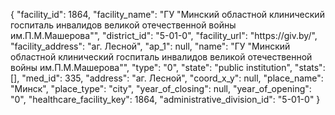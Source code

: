 {
    "facility_id": 1864,
    "facility_name": "ГУ \"Минский областной клинический госпиталь инвалидов великой отечественной войны им.П.М.Машерова\"",
    "district_id": "5-01-0",
    "facility_url": "https:\/\/giv.by\/",
    "facility_address": "аг. Лесной",
    "ap_1": null,
    "name": "ГУ \"Минский областной клинический госпиталь инвалидов великой отечественной войны им.П.М.Машерова\"",
    "type": "0",
    "state": "public institution",
    "stats": [],
    "med_id": 335,
    "address": "аг. Лесной",
    "coord_x_y": null,
    "place_name": "Минск",
    "place_type": "city",
    "year_of_closing": null,
    "year_of_opening": "0",
    "healthcare_facility_key": 1864,
    "administrative_division_id": "5-01-0"
}